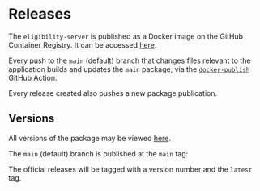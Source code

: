 # Releases

The `eligibility-server` is published as a Docker image on the GitHub Container Registry. It can be accessed [here](https://github.com/cal-itp/eligibility-server/pkgs/container/eligibility-server).

Every push to the `main` (default) branch that changes files relevant to the application builds and updates the `main` package, via the [`docker-publish`](https://github.com/cal-itp/eligibility-server/blob/main/.github/workflows/docker-publish.yml) GitHub Action.

Every release created also pushes a new package publication.

## Versions

All versions of the package may be viewed [here](https://github.com/cal-itp/eligibility-server/pkgs/container/eligibility-server/versions).

The `main` (default) branch is published at the `main` tag:

The official releases will be tagged with a version number and the `latest` tag.
